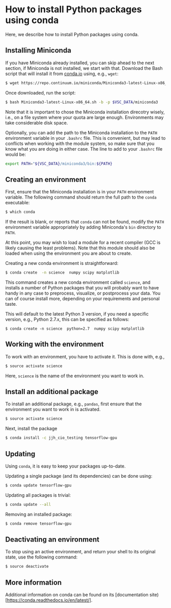 # How to install Python packages using conda
Here, we describe how to install Python packages using conda.


## Installing Miniconda
If you have Miniconda already installed, you can skip ahead to the next
section, if Miniconda is not installed, we start with that. Download the
Bash script that will install it from
[conda.io](https://repo.continuum.io/miniconda/Miniconda3-latest-Linux-x86_64.sh)
using, e.g., `wget`:
```bash
$ wget https://repo.continuum.io/miniconda/Miniconda3-latest-Linux-x86_64.sh
```

Once downloaded, run the script:
```bash
$ bash Miniconda3-latest-Linux-x86_64.sh -b -p $VSC_DATA/miniconda3
```

Note that it is important to chose the Miniconda installation direcotry
wisely, i.e., on a file system where your quota are large enough.  Environments
may take considerable disk space.

Optionally, you can add the path to the   Miniconda installation to the
`PATH` environment variable in your `.bashrc` file.  This is convenient,
but may lead to conflicts when working with the module system, so make
sure that you know what you are doing in either case.
The line to add to your `.bashrc` file would be:
```bash
export PATH="${VSC_DATA}/miniconda3/bin:${PATH}
```

## Creating an environment
First, ensure that the Miniconda installation is in your `PATH` environment
variable.  The following command should return the full path to the `conda`
executable:
```bash
$ which conda
```
If the result is blank, or reports that `conda` can not be found, modify
the `PATH` environment variable appropriately by adding Miniconda's
`bin` directory to `PATH`.

At this point, you may wish to load a module for a recent compiler (GCC
is likely causing the least problems).  Note that this module should also
be loaded when using the environment you are about to create.

Creating a new conda environment is straightforward:
```bash
$ conda create  -n science  numpy scipy matplotlib
```
This command creates a new conda environment called `science`, and
installs a number of Python packages that you will probably want to have
handy in any case to preprocess, visualize, or postprocess your data.
You can of course install more, depending on your requirements and
personal taste.

This will default to the latest Python 3 version, if you need a specific version,
e.g., Python 2.7.x, this can be specified as follows:
```
$ conda create -n science  python=2.7  numpy scipy matplotlib
```


## Working with the environment
To work with an environment, you have to activate it.  This is done with,
e.g.,
```bash
$ source activate science
```
Here, `science` is the name of the environment you want to work in.


## Install an additional package
To install an additional package, e.g., `pandas`, first ensure that the
environment you want to work in is activated.
```bash
$ source activate science
```
Next, install the package
```bash
$ conda install -c jjh_cio_testing tensorflow-gpu
```


## Updating
Using `conda`, it is easy to keep your packages up-to-date.

Updating a single package (and its dependencies) can be done using:
```bash
$ conda update tensorflow-gpu
```
Updating all packages is trivial:
```bash
$ conda update --all
```

Removing an installed package:
```bash
$ conda remove tensorflow-gpu
```

## Deactivating an environment
To stop using an active environment, and return your shell to its original state, use the following command:
```bash
$ source deactivate
```

## More information
Additional information on conda can be found on its [documentation site)[https://conda.readthedocs.io/en/latest/].
